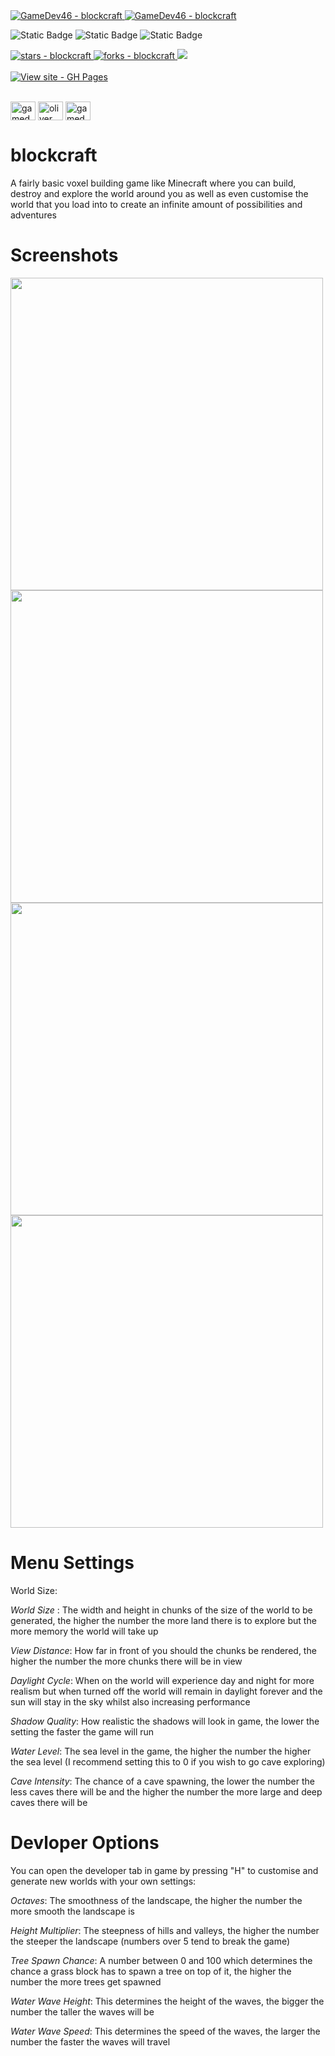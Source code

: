 <a href="https://github.com/GameDev46" title="Go to GitHub repo">
    <img src="https://img.shields.io/static/v1?label=GameDev46&message=|&color=Green&logo=github&style=for-the-badge&labelColor=1f1f22" alt="GameDev46 - blockcraft">
    <img src="https://img.shields.io/badge/Version-1.3.3-green?style=for-the-badge&labelColor=1f1f22&color=Green" alt="GameDev46 - blockcraft">
</a>


![Static Badge](https://img.shields.io/badge/--1f1f22?style=for-the-badge&logo=HTML5)
![Static Badge](https://img.shields.io/badge/--1f1f22?style=for-the-badge&logo=CSS3&logoColor=6060ef)
![Static Badge](https://img.shields.io/badge/--1f1f22?style=for-the-badge&logo=JavaScript)
    
<a href="https://github.com/GameDev46/blockcraft/stargazers">
    <img src="https://img.shields.io/github/stars/GameDev46/blockcraft?style=for-the-badge&labelColor=1f1f22" alt="stars - blockcraft">
</a>
<a href="https://github.com/GameDev46/blockcraft/forks">
    <img src="https://img.shields.io/github/forks/GameDev46/blockcraft?style=for-the-badge&labelColor=1f1f22" alt="forks - blockcraft">
</a>
<a href="https://github.com/GameDev46/blockcraft/issues">
    <img src="https://img.shields.io/github/issues/GameDev46/blockcraft?style=for-the-badge&labelColor=1f1f22&color=blue"/>
 </a>

<br>
<br>

<div align="left">
<a href="https://gamedev46.github.io/blockcraft/">
    <img src="https://img.shields.io/badge/View_site-GH_Pages-2ea44f?style=for-the-badge&labelColor=1f1f22" alt="View site - GH Pages">
</a>
</div>

<br>

<p align="left">
<a href="https://twitter.com/gamedev46" target="blank"><img align="center" src="https://raw.githubusercontent.com/rahuldkjain/github-profile-readme-generator/master/src/images/icons/Social/twitter.svg" alt="gamedev46" height="30" width="40" /></a>
<a href="https://instagram.com/oliver_pearce47" target="blank"><img align="center" src="https://raw.githubusercontent.com/rahuldkjain/github-profile-readme-generator/master/src/images/icons/Social/instagram.svg" alt="oliver_pearce47" height="30" width="40" /></a>
<a href="https://www.youtube.com/c/gamedev46" target="blank"><img align="center" src="https://raw.githubusercontent.com/rahuldkjain/github-profile-readme-generator/master/src/images/icons/Social/youtube.svg" alt="gamedev46" height="30" width="40" /></a>
</p>

# blockcraft

A fairly basic voxel building game like Minecraft where you can build, destroy and explore the world around you as well as even customise the world that you load into to create an infinite amount of possibilities and adventures

# Screenshots

<p>
    <img src="https://github.com/GameDev46/blockcraft/assets/76485006/df19817e-5449-403c-810a-68782fc5e781" width="500">
    <img src="https://github.com/GameDev46/blockcraft/assets/76485006/91929eb9-9fb9-4da3-88d3-a4edd0dced4e" width="500">
    <img src="https://github.com/GameDev46/blockcraft/assets/76485006/e9561054-b221-4b79-a3ab-96fd93f08498" width="500">
    <img src="https://github.com/GameDev46/blockcraft/assets/76485006/08abe614-e941-4a97-83b8-bed34b4b0dab" width="500">
</p>

# Menu Settings

World Size:

*World Size* : The width and height in chunks of the size of the world to be generated, the higher the number the more land there is to explore but the more memory the world will take up

*View Distance*: How far in front of you should the chunks be rendered, the higher the number the more chunks there will be in view

*Daylight Cycle*: When on the world will experience day and night for more realism but when turned off the world will remain in daylight forever and the sun will stay in the sky whilst also increasing performance

*Shadow Quality*:  How realistic the shadows will look in game, the lower the setting the faster the game will run

*Water Level*: The sea level in the game, the higher the number the higher the sea level (I recommend setting this to 0 if you wish to go cave exploring)

*Cave Intensity*: The chance of a cave spawning, the lower the number the less caves there will be and the higher the number the more large and deep caves there will be

# Devloper Options

You can open the developer tab in game by pressing "H" to customise and generate new worlds with your own settings:

*Octaves*: The smoothness of the landscape, the higher the number the more smooth the landscape is

*Height Multiplier*: The steepness of hills and valleys, the higher the number the steeper the landscape (numbers over 5 tend to break the game)

*Tree Spawn Chance*: A number between 0 and 100 which determines the chance a grass block has to spawn a tree on top of it, the higher the number the more trees get spawned

*Water Wave Height*: This determines the height of the waves, the bigger the number the taller the waves will be

*Water Wave Speed*: This determines the speed of the waves, the larger the number the faster the waves will travel
